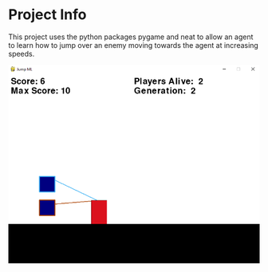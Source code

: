# Project Info

This project uses the python packages pygame and neat to allow an agent to learn how to jump over an enemy moving towards the agent at increasing speeds.

![Project Pic](https://github.com/Matt-Go/Jump-ML/blob/master/Imgs/Img.PNG)
